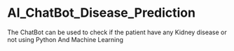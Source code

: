 # AI_ChatBot_Disease_Prediction
The ChatBot can be used to check if the patient have any Kidney disease or not using Python And Machine Learning
